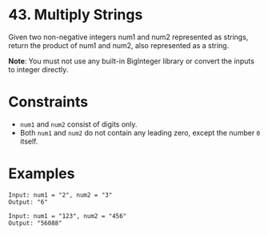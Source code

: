 # 43. Multiply Strings

Given two non-negative integers num1 and num2 represented as strings, return the product of num1 and
num2, also represented as a string.

**Note**: You must not use any built-in BigInteger library or convert the inputs to integer
directly.

# Constraints

- `num1` and `num2` consist of digits only.
- Both `num1` and `num2` do not contain any leading zero, except the number `0` itself.

# Examples

```
Input: num1 = "2", num2 = "3"
Output: "6"
```

```
Input: num1 = "123", num2 = "456"
Output: "56088"
```
